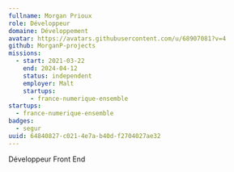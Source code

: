 ```yaml
---
fullname: Morgan Prioux
role: Développeur
domaine: Développement
avatar: https://avatars.githubusercontent.com/u/68907081?v=4
github: MorganP-projects
missions:
  - start: 2021-03-22
    end: 2024-04-12
    status: independent
    employer: Malt
    startups:
      - france-numerique-ensemble
startups:
  - france-numerique-ensemble
badges:
  - segur
uuid: 64840827-c021-4e7a-b40d-f2704027ae32
---
```

Développeur Front End
